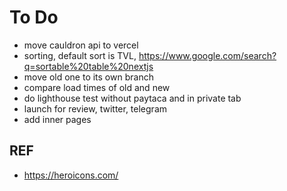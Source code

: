 # To Do

- move cauldron api to vercel
- sorting, default sort is TVL, https://www.google.com/search?q=sortable%20table%20nextjs
- move old one to its own branch
- compare load times of old and new
- do lighthouse test without paytaca and in private tab
- launch for review, twitter, telegram
- add inner pages

## REF

- https://heroicons.com/
